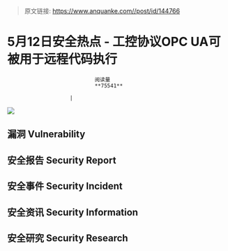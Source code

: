 > 原文链接: https://www.anquanke.com//post/id/144766 


# 5月12日安全热点 - 工控协议OPC UA可被用于远程代码执行


                                阅读量   
                                **75541**
                            
                        |
                        
                                                                                    



[![](https://p2.ssl.qhimg.com/t019d1ecf3507e37ca7.png)](https://p2.ssl.qhimg.com/t019d1ecf3507e37ca7.png)

## 漏洞 Vulnerability









## 安全报告 Security Report



## 安全事件 Security Incident









## 安全资讯 Security Information













## 安全研究 Security Research
